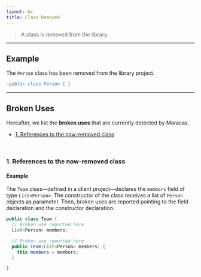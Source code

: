 ```yaml
---
layout: bc
title: Class Removed
---
```


> A class is removed from the library.

---

## Example
The `Person` class has been removed from the library project.

```diff 
-public class Person { }
```

---

## Broken Uses
Hereafter, we list the **broken uses** that are currently detected by Maracas.

- [1. References to the now-removed class](#case-1)

<br>

### 1. References to the now-removed class <a name="case-1"></a>
#### Example
The `Team` class—defined in a client project—declares the `members` field of type `List<Person>`.
The constructor of the class receives a list of `Person` objects as parameter.
Then, broken uses are reported pointing to the field declaration and the constructor declaration.

```java
public class Team {
  // Broken use reported here
  List<Person> members;

  // Broken use reported here
  public Team(List<Person> members) {
    this.members = members;
  }

}
```
